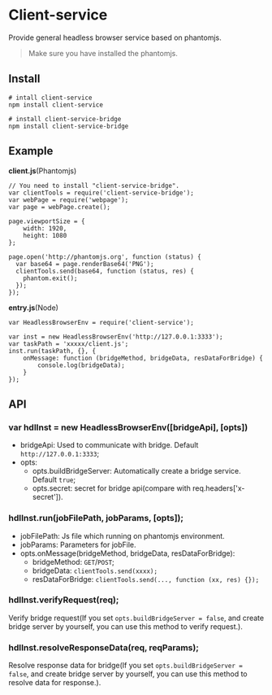 # Client-service
Provide general headless browser service based on phantomjs.

>Make sure you have installed the phantomjs.

## Install
```
# intall client-service
npm install client-service

# install client-service-bridge
npm install client-service-bridge
```

## Example

__client.js__(Phantomjs)

```
// You need to install "client-service-bridge".
var clientTools = require('client-service-bridge');
var webPage = require('webpage');
var page = webPage.create();

page.viewportSize = {
	width: 1920,
	height: 1080
};

page.open('http://phantomjs.org', function (status) {
  var base64 = page.renderBase64('PNG');
  clientTools.send(base64, function (status, res) {
  	phantom.exit();
  });
});
```

__entry.js__(Node)

```
var HeadlessBrowserEnv = require('client-service');

var inst = new HeadlessBrowserEnv('http://127.0.0.1:3333');
var taskPath = 'xxxxx/client.js';
inst.run(taskPath, {}, {
    onMessage: function (bridgeMethod, bridgeData, resDataForBridge) {
        console.log(bridgeData);
    }
});

```

## API

### var hdlInst  = new HeadlessBrowserEnv([bridgeApi], [opts])
* bridgeApi: Used to communicate with bridge. Default `http://127.0.0.1:3333`;
* opts:
	* opts.buildBridgeServer: Automatically create a bridge service. Default `true`;
	* opts.secret: secret for bridge api(compare with req.headers['x-secret']).


### hdlInst.run(jobFilePath, jobParams, [opts]);
* jobFilePath: Js file which running on phantomjs environment.
* jobParams: Parameters for jobFile.
* opts.onMessage(bridgeMethod, bridgeData, resDataForBridge): 
	* bridgeMethod: `GET`/`POST`;
	* bridgeData: `clientTools.send(xxxx);`
	* resDataForBridge: `clientTools.send(..., function (xx, res) {});`

### hdlInst.verifyRequest(req);
Verify bridge request(If you set `opts.buildBridgeServer = false`, and create bridge server by yourself, you can use this method to verify request.).

### hdlInst.resolveResponseData(req, reqParams);
Resolve response data for bridge(If you set `opts.buildBridgeServer = false`, and create bridge server by yourself, you can use this method to resolve data for response.).

